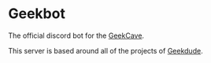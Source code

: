 # Geekbot
The official discord bot for the [GeekCave](https://discord.gg/Pxyy8SrWte).

This server is based around all of the projects of [Geekdude](https://github.com/G33kDude).
